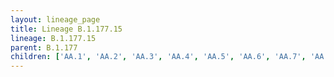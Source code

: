 ```yaml
---
layout: lineage_page
title: Lineage B.1.177.15
lineage: B.1.177.15
parent: B.1.177
children: ['AA.1', 'AA.2', 'AA.3', 'AA.4', 'AA.5', 'AA.6', 'AA.7', 'AA.8', 'B.1.177.15']
---
```

